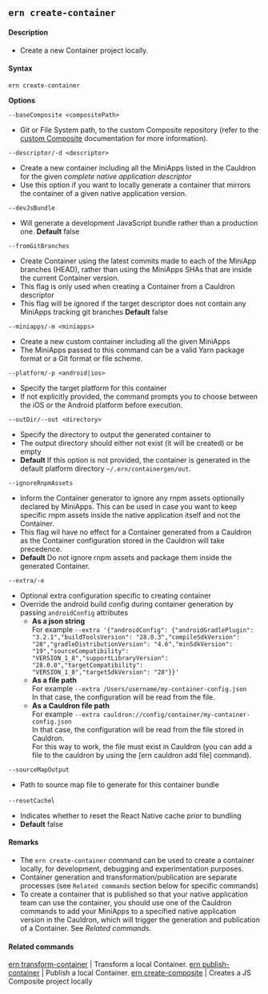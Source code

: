 ## `ern create-container`

#### Description

* Create a new Container project locally.

#### Syntax

`ern create-container`  

**Options**  

`--baseComposite <compositePath>`

* Git or File System path, to the custom Composite repository (refer to the [custom Composite] documentation for more information).

`--descriptor/-d <descriptor>`

* Create a new container including all the MiniApps listed in the Cauldron for the given *complete native application descriptor*  
* Use this option if you want to locally generate a container that mirrors the container of a given native application version.  

`--devJsBundle`  

* Will generate a development JavaScript bundle rather than a production one.
**Default** false

`--fromGitBranches`

* Create Container using the latest commits made to each of the MiniApp branches (HEAD), rather than using the MiniApps SHAs that are inside the current Container version.  
* This flag is only used when creating a Container from a Cauldron descriptor  
* This flag will be ignored if the target descriptor does not contain any MiniApps tracking git branches
**Default** false

`--miniapps/-m <miniapps>`

* Create a new custom container including all the given MiniApps  
* The MiniApps passed to this command can be a valid Yarn package format or a Git format or file scheme.  

`--platform/-p <android|ios>`

* Specify the target platform for this container   
* If not explicitly provided, the command prompts you to choose between the iOS or the Android platform before execution.

`--outDir/--out <directory>`

* Specify the directory to output the generated container to
* The output directory should either not exist (it will be created) or be empty
* **Default**  If this option is not provided, the container is generated in the default platform directory `~/.ern/containergen/out`.

`--ignoreRnpmAssets`

* Inform the Container generator to ignore any rnpm assets optionally declared by MiniApps. This can be used in case you want to keep specific rnpm assets inside the native application itself and not the Container.
* This flag wil have no effect for a Container generated from a Cauldron as the Container configuration stored in the Cauldron will take precedence.
* **Default** Do not ignore rnpm assets and package them inside the generated Container.

`--extra/-e`
* Optional extra configuration specific to creating container
* Override the android build config during container generation by passing `androidConfig` attributes
  - **As a json string**  
  For example `--extra '{"androidConfig": {"androidGradlePlugin": "3.2.1","buildToolsVersion": "28.0.3","compileSdkVersion": "28","gradleDistributionVersion": "4.6","minSdkVersion": "19","sourceCompatibility": "VERSION_1_8","supportLibraryVersion": "28.0.0","targetCompatibility": "VERSION_1_8","targetSdkVersion": "28"}}'`    
  - **As a file path**  
  For example `--extra /Users/username/my-container-config.json`  
  In that case, the configuration will be read from the file.  
  - **As a Cauldron file path**  
  For example `--extra cauldron://config/container/my-container-config.json`  
  In that case, the configuration will be read from the file stored in Cauldron.   
  For this way to work, the file must exist in Cauldron (you can add a file to the cauldron by using the [ern cauldron add file] command).

`--sourceMapOutput`

* Path to source map file to generate for this container bundle

`--resetCache`\

* Indicates whether to reset the React Native cache prior to bundling
* **Default** false

#### Remarks

* The `ern create-container` command can be used to create a container locally, for development, debugging and experimentation purposes.  
* Container generation and transformation/publication are separate processes (see `Related commands` section below for specific commands) 
* To create a container that is published so that your native application team can use the container, you should use one of the Cauldron commands to add your MiniApps to a specified native application version in the Cauldron, which will trigger the generation and publication of a Container. See *Related commands*.  

#### Related commands

[ern transform-container] | Transform a local Container.
[ern publish-container] | Publish a local Container.
[ern create-composite] | Creates a JS Composite project locally

[ern transform-container]: ./transform-container.md
[ern publish-container]: ./publish-container.md
[ern create-composite]: ./create-composite.md
[custom Composite]: ./platform-parts/composite/index.md


